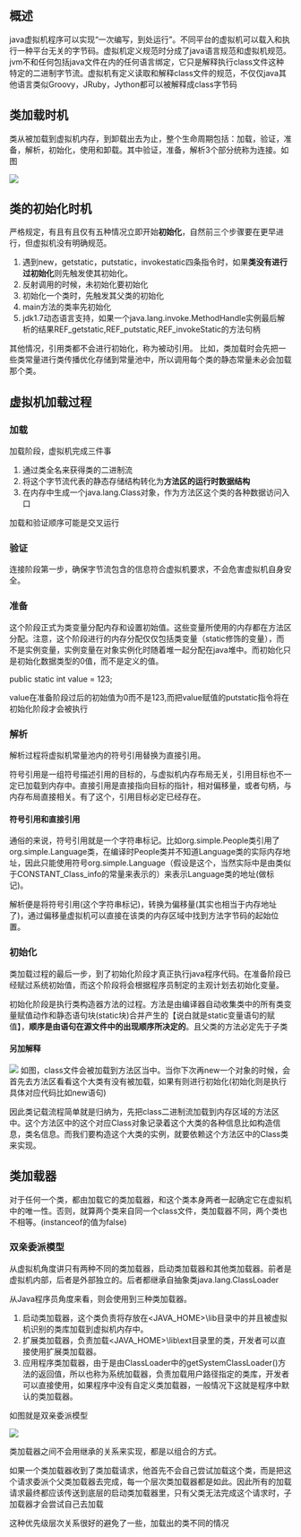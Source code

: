 ## 概述

java虚拟机程序可以实现“一次编写，到处运行”。不同平台的虚拟机可以载入和执行一种平台无关的字节码。虚拟机定义规范时分成了java语言规范和虚拟机规范。jvm不和任何包括java文件在内的任何语言绑定，它只是解释执行class文件这种特定的二进制字节流。虚拟机有定义读取和解释class文件的规范，不仅仅java其他语言类似Groovy，JRuby，Jython都可以被解释成class字节码

## 类加载时机

类从被加载到虚拟机内存，到卸载出去为止，整个生命周期包括：加载，验证，准备，解析，初始化，使用和卸载。其中验证，准备，解析3个部分统称为连接。如图

![](image/class_life.jpg)

## 类的初始化时机

严格规定，有且有且仅有五种情况立即开始**初始化**，自然前三个步骤要在更早进行，但虚拟机没有明确规范。

1. 遇到new，getstatic，putstatic，invokestatic四条指令时，如果**类没有进行过初始化**则先触发使其初始化。
2. 反射调用的时候，未初始化要初始化
3. 初始化一个类时，先触发其父类的初始化
4. main方法的类率先初始化
5. jdk1.7动态语言支持，如果一个java.lang.invoke.MethodHandle实例最后解析的结果REF_getstatic,REF_putstatic,REF_invokeStatic的方法句柄

其他情况，引用类都不会进行初始化，称为被动引用。
比如，类加载时会先把一些类常量进行类传播优化存储到常量池中，所以调用每个类的静态常量未必会加载那个类。

## 虚拟机加载过程

### 加载
加载阶段，虚拟机完成三件事
1. 通过类全名来获得类的二进制流
2. 将这个字节流代表的静态存储结构转化为**方法区的运行时数据结构**
3. 在内存中生成一个java.lang.Class对象，作为方法区这个类的各种数据访问入口

加载和验证顺序可能是交叉运行

### 验证
连接阶段第一步，确保字节流包含的信息符合虚拟机要求，不会危害虚拟机自身安全。

### 准备

这个阶段正式为类变量分配内存和设置初始值。这些变量所使用的内存都在方法区分配。注意，这个阶段进行的内存分配仅仅包括类变量（static修饰的变量），而不是实例变量，实例变量在对象实例化时随着堆一起分配在java堆中。而初始化只是初始化数据类型的0值，而不是定义的值。

public static int value = 123;

value在准备阶段过后的初始值为0而不是123,而把value赋值的putstatic指令将在初始化阶段才会被执行

### 解析

解析过程将虚拟机常量池内的符号引用替换为直接引用。

符号引用是一组符号描述引用的目标的，与虚拟机内存布局无关，引用目标也不一定已加载到内存中。直接引用是直接指向目标的指针，相对偏移量，或者句柄，与内存布局直接相关。有了这个，引用目标必定已经存在。

#### 符号引用和直接引用
通俗的来说，符号引用就是一个字符串标记。比如org.simple.People类引用了org.simple.Language类，在编译时People类并不知道Language类的实际内存地址，因此只能使用符号org.simple.Language（假设是这个，当然实际中是由类似于CONSTANT_Class_info的常量来表示的）来表示Language类的地址(做标记)。

解析便是将符号引用(这个字符串标记)，转换为偏移量(其实也相当于内存地址了)，通过偏移量虚拟机可以直接在该类的内存区域中找到方法字节码的起始位置。


### 初始化
类加载过程的最后一步，到了初始化阶段才真正执行java程序代码。在准备阶段已经赋过系统初始值，而这个阶段将会根据程序员制定的主观计划去初始化变量。

初始化阶段是执行类构造器<clinit>方法的过程。<clinit>方法是由编译器自动收集类中的所有类变量赋值动作和静态语句块(static块)合并产生的【说白就是static变量语句的赋值】，**顺序是由语句在源文件中的出现顺序所决定的**。且父类的<clinit>方法必定先于子类

#### 另加解释
![](image/classclass.jpg)
如图，class文件会被加载到方法区当中。当你下次再new一个对象的时候，会首先去方法区看看这个大类有没有被加载，如果有则进行初始化(初始化则是执行具体对应代码比如new语句)

因此类记载流程简单就是归纳为，先把class二进制流加载到内存区域的方法区中。这个方法区中的这个对应Class对象记录着这个大类的各种信息比如构造信息，类名信息。而我们要构造这个大类的实例，就要依赖这个方法区中的Class类来实现。


## 类加载器
对于任何一个类，都由加载它的类加载器，和这个类本身两者一起确定它在虚拟机中的唯一性。否则，就算两个类来自同一个class文件，类加载器不同，两个类也不相等。(instanceof的值为false)

### 双亲委派模型

从虚拟机角度讲只有两种不同的类加载器，启动类加载器和其他类加载器。前者是虚拟机内部，后者是外部独立的。后者都继承自抽象类java.lang.ClassLoader

从Java程序员角度来看，则会使用到三种类加载器。
1. 启动类加载器，这个类负责将存放在<JAVA_HOME>\lib目录中的并且被虚拟机识别的类库加载到虚拟机内存中。
2. 扩展类加载器，负责加载<JAVA_HOME>\lib\ext目录里的类，开发者可以直接使用扩展类加载器。
3. 应用程序类加载器，由于是由ClassLoader中的getSystemClassLoader()方法的返回值，所以也称为系统加载器，负责加载用户路径指定的类库，开发者可以直接使用，如果程序中没有自定义类加载器，一般情况下这就是程序中默认的类加载器。

如图就是双亲委派模型

![](image/classloader.jpg)

类加载器之间不会用继承的关系来实现，都是以组合的方式。

如果一个类加载器收到了类加载请求，他首先不会自己尝试加载这个类，而是把这个请求委派个父类加载器去完成，每一个层次类加载器都是如此。因此所有的加载请求最终都应该传送到底层的启动类加载器里，只有父类无法完成这个请求时，子加载器才会尝试自己去加载

这种优先级层次关系很好的避免了一些，加载出的类不同的情况

